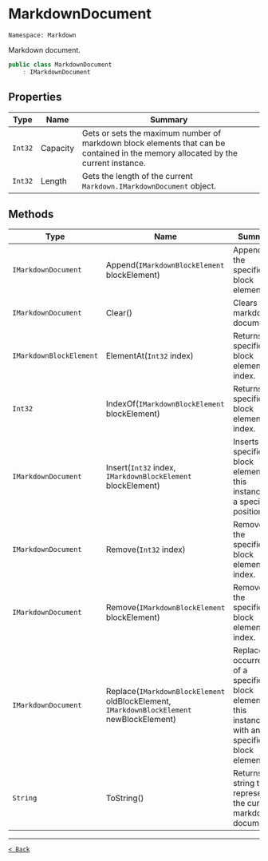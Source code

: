 # MarkdownDocument

`Namespace: Markdown`

Markdown document.

```csharp
public class MarkdownDocument
    : IMarkdownDocument
```

## Properties

| Type | Name | Summary |
| --- | --- | --- |
| `Int32` | Capacity | Gets or sets the maximum number of markdown block elements that can be contained in the memory allocated by the current instance. |
| `Int32` | Length | Gets the length of the current `Markdown.IMarkdownDocument` object. |

## Methods

| Type | Name | Summary |
| --- | --- | --- |
| `IMarkdownDocument` | Append(`IMarkdownBlockElement` blockElement) | Appends the specified block element. |
| `IMarkdownDocument` | Clear() | Clears this markdown document. |
| `IMarkdownBlockElement` | ElementAt(`Int32` index) | Returns the specified block element at index. |
| `Int32` | IndexOf(`IMarkdownBlockElement` blockElement) | Returns the specified block element index. |
| `IMarkdownDocument` | Insert(`Int32` index, `IMarkdownBlockElement` blockElement) | Inserts the specified block element into this instance at a specified position. |
| `IMarkdownDocument` | Remove(`Int32` index) | Removes the specified block element at index. |
| `IMarkdownDocument` | Remove(`IMarkdownBlockElement` blockElement) | Removes the specified block element at index. |
| `IMarkdownDocument` | Replace(`IMarkdownBlockElement` oldBlockElement, `IMarkdownBlockElement` newBlockElement) | Replaces all occurrences of a specified block element in this instance with another specified block element. |
| `String` | ToString() | Returns a string that represents the current markdown document. |

---

[`< Back`](../)
